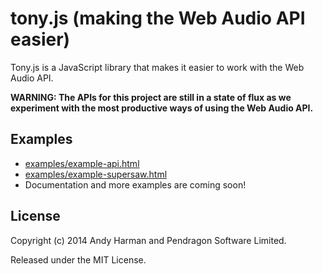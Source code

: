 # tony.js (making the Web Audio API easier) #

Tony.js is a JavaScript library that makes it easier to work with the Web Audio API.

**WARNING: The APIs for this project are still in a state of flux as we experiment with the most productive ways of using
the Web Audio API.**

## Examples

* [examples/example-api.html](http://htmlpreview.github.com/?https://github.com/pendragon-andyh/tony.js/blob/master/examples/example-api.html)
* [examples/example-supersaw.html](http://htmlpreview.github.com/?https://github.com/pendragon-andyh/tony.js/blob/master/examples/example-supersaw.html)
* Documentation and more examples are coming soon!

## License

Copyright (c) 2014 Andy Harman and Pendragon Software Limited.

Released under the MIT License.